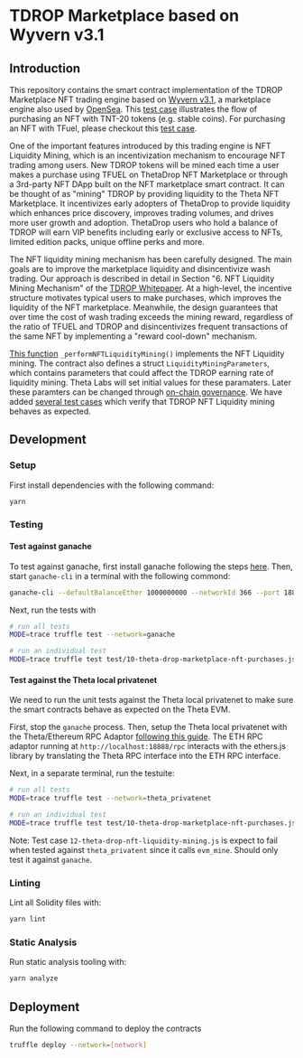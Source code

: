 # TDROP Marketplace based on Wyvern v3.1

## Introduction

This repository contains the smart contract implementation of the TDROP Marketplace NFT trading engine based on [Wyvern v3.1](https://github.com/wyvernprotocol/wyvern-v3), a marketplace engine also used by [OpenSea](https://opensea.io/). This [test case](https://github.com/thetatoken/tdrop-marketplace/blob/0aca94c6fe353c59c86088617edcd4005592eb00/test/10-theta-drop-marketplace-nft-purchases.js#L60) illustrates the flow of purchasing an NFT with TNT-20 tokens (e.g. stable coins). For purchasing an NFT with TFuel, please checkout this [test case](https://github.com/thetatoken/tdrop-marketplace/blob/0aca94c6fe353c59c86088617edcd4005592eb00/test/10-theta-drop-marketplace-nft-purchases.js#L142).

One of the important features introduced by this trading engine is NFT Liquidity Mining, which is an incentivization mechanism to encourage NFT trading among users. New TDROP tokens will be mined each time a user makes a purchase using TFUEL on ThetaDrop NFT Marketplace or through a 3rd-party NFT DApp built on the NFT marketplace smart contract. It can be thought of as "mining" TDROP by providing liquidity to the Theta NFT Marketplace. It incentivizes early adopters of ThetaDrop to provide liquidity which enhances price discovery, improves trading volumes, and drives more user growth and adoption. ThetaDrop users who hold a balance of TDROP will earn VIP benefits including early or exclusive access to NFTs, limited edition packs, unique offline perks and more.

The NFT liquidity mining mechanism has been carefully designed. The main goals are to improve the marketplace liquidity and disincentivize wash trading. Our approach is
described in detail in Section "6. NFT Liquidity Mining Mechanism" of the [TDROP Whitepaper](https://s3.us-east-2.amazonaws.com/assets.thetatoken.org/Theta-Ecosystem-2022-and-TDROP-Whitepaper.pdf). At a high-level, the incentive structure motivates typical users to make purchases, which improves the liquidity of the NFT marketplace. Meanwhile, the design guarantees that over time the
cost of wash trading exceeds the mining reward, regardless of the ratio of TFUEL and TDROP and disincentivizes frequent transactions of the same NFT by implementing a "reward cool-down" mechanism.

[This function](https://github.com/thetatoken/tdrop-marketplace/blob/0aca94c6fe353c59c86088617edcd4005592eb00/contracts/ThetaDropMarketplace.sol#L394) `_performNFTLiquidityMining()` implements the NFT Liquidity mining. The contract also defines a struct `LiquidityMiningParameters`, which contains parameters that could affect the TDROP earning rate of liquidity mining. Theta Labs will set initial values for these paramaters. Later these paramters can be changed through [on-chain governance](https://github.com/thetatoken/tdrop-governance#governance). We have added [several test cases](https://github.com/thetatoken/tdrop-marketplace/blob/master/test/12-theta-drop-nft-liquidity-mining.js) which verify that TDROP NFT Liquidity mining behaves as expected.

## Development

### Setup

First install dependencies with the following command:

```bash
yarn
```

### Testing

#### Test against ganache

To test against ganache, first install ganache following the steps [here](https://www.trufflesuite.com/ganache). Then, start `ganache-cli` in a terminal with the following commond:

```bash
ganache-cli --defaultBalanceEther 1000000000 --networkId 366 --port 18888
```

Next, run the tests with

```bash
# run all tests
MODE=trace truffle test --network=ganache

# run an individual test
MODE=trace truffle test test/10-theta-drop-marketplace-nft-purchases.js --network=ganache --show-events
```

#### Test against the Theta local privatenet

We need to run the unit tests against the Theta local privatenet to make sure the smart contracts behave as expected on the Theta EVM. 

First, stop the `ganache` process. Then, setup the Theta local privatenet with the Theta/Ethereum RPC Adaptor [following this guide](https://docs.thetatoken.org/docs/setup-local-theta-ethereum-rpc-adaptor). The ETH RPC adaptor running at `http://localhost:18888/rpc` interacts with the ethers.js library by translating the Theta RPC interface into the ETH RPC interface.

Next, in a separate terminal, run the testuite:

```bash
# run all tests
MODE=trace truffle test --network=theta_privatenet

# run an individual test
MODE=trace truffle test test/10-theta-drop-marketplace-nft-purchases.js --network=theta_privatenet
```

Note: Test case `12-theta-drop-nft-liquidity-mining.js` is expect to fail when tested against `theta_privatent` since it calls `evm_mine`. Should only test it against `ganache`.

### Linting

Lint all Solidity files with:

```bash
yarn lint
```

### Static Analysis

Run static analysis tooling with:

```bash
yarn analyze
```

## Deployment

Run the following command to deploy the contracts

```bash
truffle deploy --network=[network]
```
